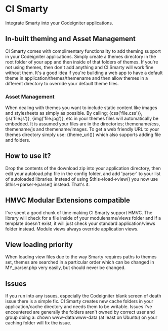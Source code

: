 # CI Smarty

Integrate Smarty into your Codeigniter applications. 

## In-built theming and Asset Management

CI Smarty comes with complimentary functionality to add theming support in your Codeigniter applications. Simply create a themes directory in the root folder of your app and then inside of that folders of themes. If you're not using themes, then don't add anything and CI Smarty will work fine without them. It's a good idea if you're building a web app to have a default theme in application/themes/themename and then allow themes in a different directory to override your default theme files.

### Asset Management

When dealing with themes you want to include static content like images and stylesheets as simply as possible. By calling; {css('file.css')}, {js('file.js')}, {img('file.jpg')}, etc in your themes files will automatically be embedded. It is assumed your files are in the directories; themename/css, themename/js and themename/images. To get a web friendly URL to your themes directory simply use: {theme_url()} which also supports adding file and folders.

## How to use it?

Drop the contents of the download zip into your application directory, then edit your autoload.php file in the config folder, and add 'parser' to your list of autoloaded libraries. Instead of using $this->load->view() you now use $this->parser->parse() instead. That's it.

## HMVC Modular Extensions compatible

I've spent a good chunk of time making CI Smarty support HMVC. The library will check for a file inside of your modulename/views folder and if a template doesn't exist, it will just check your standard application/views folder instead. Module views always override application views. 

## View loading priority

When loading view files due to the way Smarty requires paths to themes set, themes are searched in a particular order which can be changed in MY_parser.php very easily, but should never be changed.

## Issues

If you run into any issues, especially the Codeigniter blank screen of death issue there is a simple fix. CI Smarty creates new cache folders in your application/cache directory and needs them to be writable. Issues I've encountered are generally the folders aren't owned by correct user and group doing a: chown www-data:www-data (at least on Ubuntu) on your caching folder will fix the issue.
